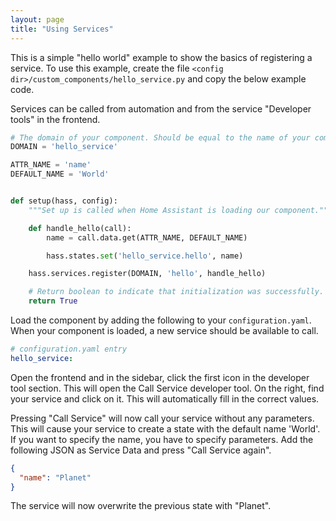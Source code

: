 ```yaml
---
layout: page
title: "Using Services"
---
```


This is a simple "hello world" example to show the basics of registering a service. To use this example, create the file `<config dir>/custom_components/hello_service.py` and copy the below example code.

Services can be called from automation and from the service "Developer tools" in the frontend.

```python
# The domain of your component. Should be equal to the name of your component.
DOMAIN = 'hello_service'

ATTR_NAME = 'name'
DEFAULT_NAME = 'World'


def setup(hass, config):
    """Set up is called when Home Assistant is loading our component."""

    def handle_hello(call):
        name = call.data.get(ATTR_NAME, DEFAULT_NAME)

        hass.states.set('hello_service.hello', name)

    hass.services.register(DOMAIN, 'hello', handle_hello)

    # Return boolean to indicate that initialization was successfully.
    return True
```

Load the component by adding the following to your `configuration.yaml`. When your component is loaded, a new service should be available to call.

```yaml
# configuration.yaml entry
hello_service:
```

Open the frontend and in the sidebar, click the first icon in the developer tool section. This will open the Call Service developer tool. On the right, find your service and click on it. This will automatically fill in the correct values.

Pressing "Call Service" will now call your service without any parameters. This will cause your service to create a state with the default name 'World'. If you want to specify the name, you have to specify parameters. Add the following JSON as Service Data and press "Call Service again".

```json
{
  "name": "Planet"
}
```

The service will now overwrite the previous state with "Planet".

